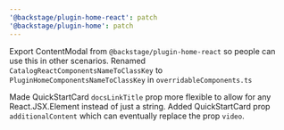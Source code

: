 ```yaml
---
'@backstage/plugin-home-react': patch
'@backstage/plugin-home': patch
---
```


Export ContentModal from `@backstage/plugin-home-react` so people can use this in other scenarios.
Renamed `CatalogReactComponentsNameToClassKey` to `PluginHomeComponentsNameToClassKey` in `overridableComponents.ts`

Made QuickStartCard `docsLinkTitle` prop more flexible to allow for any React.JSX.Element instead of just a string.
Added QuickStartCard prop `additionalContent` which can eventually replace the prop `video`.
